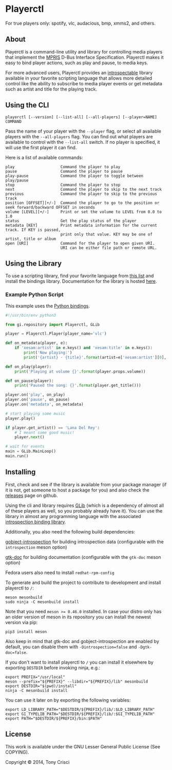 # Playerctl

For true players only: spotify, vlc, audacious, bmp, xmms2, and others.

## About

Playerctl is a command-line utility and library for controlling media players that implement the [MPRIS](http://specifications.freedesktop.org/mpris-spec/latest/) D-Bus Interface Specification. Playerctl makes it easy to bind player actions, such as play and pause, to media keys.

For more advanced users, Playerctl provides an [introspectable](https://wiki.gnome.org/action/show/Projects/GObjectIntrospection) library available in your favorite scripting language that allows more detailed control like the ability to subscribe to media player events or get metadata such as artist and title for the playing track.

## Using the CLI

```
playerctl [--version] [--list-all] [--all-players] [--player=NAME] COMMAND
```

Pass the name of your player with the `--player` flag, or select all available players with the `--all-players` flag. You can find out what players are available to control with the `--list-all` switch. If no player is specified, it will use the first player it can find.

Here is a list of available commands:

```
play                    Command the player to play
pause                   Command the player to pause
play-pause              Command the player to toggle between play/pause
stop                    Command the player to stop
next                    Command the player to skip to the next track
previous                Command the player to skip to the previous track
position [OFFSET][+/-]  Command the player to go to the position or seek forward/backward OFFSET in seconds
volume [LEVEL][+/-]     Print or set the volume to LEVEL from 0.0 to 1.0
status                  Get the play status of the player
metadata [KEY]          Print metadata information for the current track. If KEY is passed,
                        print only that value. KEY may be one of artist, title or album
open [URI]              Command for the player to open given URI.
                        URI can be either file path or remote URL.
```

## Using the Library

To use a scripting library, find your favorite language from [this list](https://wiki.gnome.org/Projects/GObjectIntrospection/Users) and install the bindings library. Documentation for the library is hosted [here](https://dubstepdish.com/playerctl).

### Example Python Script

This example uses the [Python bindings](https://wiki.gnome.org/action/show/Projects/PyGObject).

```python
#!/usr/bin/env python3

from gi.repository import Playerctl, GLib

player = Playerctl.Player(player_name='vlc')

def on_metadata(player, e):
    if 'xesam:artist' in e.keys() and 'xesam:title' in e.keys():
        print('Now playing:')
        print('{artist} - {title}'.format(artist=e['xesam:artist'][0], title=e['xesam:title']))

def on_play(player):
    print('Playing at volume {}'.format(player.props.volume))

def on_pause(player):
    print('Paused the song: {}'.format(player.get_title()))

player.on('play', on_play)
player.on('pause', on_pause)
player.on('metadata', on_metadata)

# start playing some music
player.play()

if player.get_artist() == 'Lana Del Rey':
    # I meant some good music!
    player.next()

# wait for events
main = GLib.MainLoop()
main.run()
```

## Installing

First, check and see if the library is available from your package manager (if it is not, get someone to host a package for you) and also check the [releases](https://github.com/acrisci/playerctl/releases) page on github.

Using the cli and library requires [GLib](https://developer.gnome.org/glib/) (which is a dependency of almost all of these players as well, so you probably already have it). You can use the library in almost any programming language with the associated [introspection binding library](https://wiki.gnome.org/Projects/GObjectIntrospection/Users).

Additionally, you also need the following build dependencies:

[gobject-introspection](https://wiki.gnome.org/action/show/Projects/GObjectIntrospection) for building introspection data (configurable with the `introspection` meson option)

[gtk-doc](http://www.gtk.org/gtk-doc/) for building documentation (configurable with the `gtk-doc` meson option)

Fedora users also need to install `redhat-rpm-config`


To generate and build the project to contribute to development and install playerctl to `/`:

```
meson mesonbuild
sudo ninja -C mesonbuild install
```

Note that you need `meson >= 0.46.0` installed. In case your distro only has an older version of meson in its repository you can install the newest version via pip:

```
pip3 install meson
```

Also keep in mind that gtk-doc and gobject-introspection are enabled by default, you can disable them with `-Dintrospection=false` and `-Dgtk-doc=false`.

If you don't want to install playerctl to `/` you can install it elsewhere by exporting `DESTDIR` before invoking ninja, e.g.:

```
export PREFIX="/usr/local"
meson --prefix="${PREFIX}" --libdir="${PREFIX}/lib" mesonbuild
export DESTDIR="$(pwd)/install"
ninja -C mesonbuild install
```

You can use it later on by exporting the following variables:

```
export LD_LIBRARY_PATH="$DESTDIR/${PREFIX}/lib/:$LD_LIBRARY_PATH"
export GI_TYPELIB_PATH="$DESTDIR/${PREFIX}/lib/:$GI_TYPELIB_PATH"
export PATH="$DESTDIR/${PREFIX}/bin:$PATH"
```

## License

This work is available under the GNU Lesser General Public License (See COPYING).

Copyright © 2014, Tony Crisci
